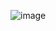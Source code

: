 ![image](https://user-images.githubusercontent.com/96046778/173262990-1ba14a85-96d8-4c67-ad23-b3c6f71854fb.png)
